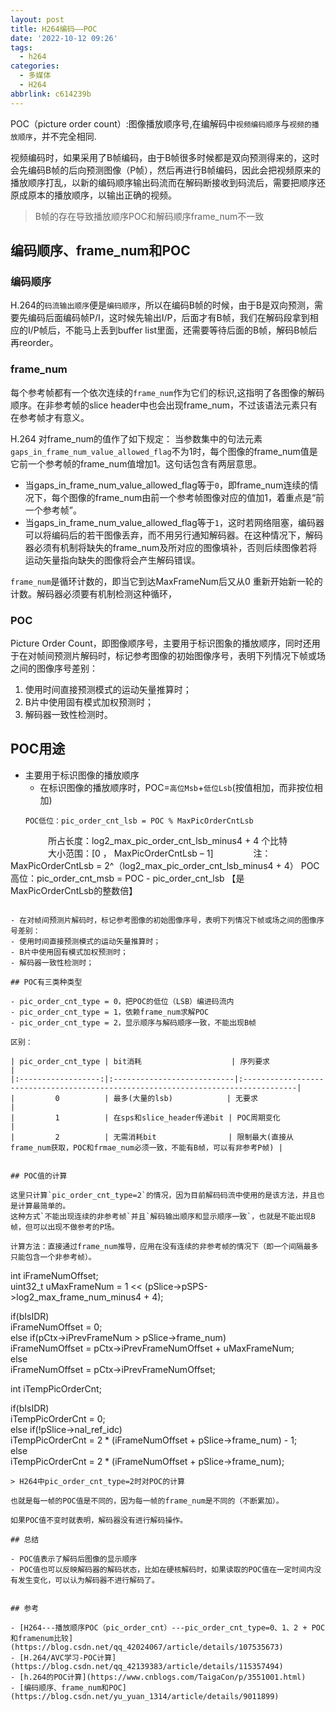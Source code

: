 ```yaml
---
layout: post
title: H264编码——POC
date: '2022-10-12 09:26'
tags:
  - h264
categories:
  - 多媒体
  - H264
abbrlink: c614239b
---
```



POC（picture order count）:图像播放顺序号,在编解码中`视频编码顺序`与`视频的播放顺序`，并不完全相同.

视频编码时，如果采用了B帧编码，由于B帧很多时候都是双向预测得来的，这时会先编码B帧的后向预测图像（P帧），然后再进行B帧编码，因此会把视频原来的播放顺序打乱，以新的编码顺序输出码流而在解码断接收到码流后，需要把顺序还原成原本的播放顺序，以输出正确的视频。

> B帧的存在导致播放顺序POC和解码顺序frame_num不一致


<!--more-->

## 编码顺序、frame_num和POC

### 编码顺序

H.264的`码流输出顺序`便是`编码顺序`，所以在编码B帧的时候，由于B是双向预测，需要先编码后面编码帧P/I，这时候先输出I/P，后面才有B帧，我们在解码段拿到相应的I/P帧后，不能马上丢到buffer list里面，还需要等待后面的B帧，解码B帧后再reorder。

### frame_num

每个参考帧都有一个依次连续的`frame_num`作为它们的标识,这指明了各图像的解码顺序。在非参考帧的slice header中也会出现frame_num，不过该语法元素只有在参考帧才有意义。

H.264 对frame_num的值作了如下规定：
当参数集中的句法元素`gaps_in_frame_num_value_allowed_flag`不为1时，每个图像的frame_num值是它前一个参考帧的frame_num值增加1。这句话包含有两层意思。
- 当gaps_in_frame_num_value_allowed_flag等于`0`，即frame_num连续的情况下，每个图像的frame_num由前一个参考帧图像对应的值加1，着重点是“前一个参考帧”。
- 当gaps_in_frame_num_value_allowed_flag等于`1`，这时若网络阻塞，编码器可以将编码后的若干图像丢弃，而不用另行通知解码器。在这种情况下，解码器必须有机制将缺失的frame_num及所对应的图像填补，否则后续图像若将运动矢量指向缺失的图像将会产生解码错误。

`frame_num`是循环计数的，即当它到达MaxFrameNum后又从0 重新开始新一轮的计数。解码器必须要有机制检测这种循环，

### POC

Picture Order Count，即图像顺序号，主要用于标识图象的播放顺序，同时还用于在对帧间预测片解码时，标记参考图像的初始图像序号，表明下列情况下帧或场之间的图像序号差别：

1. 使用时间直接预测模式的运动矢量推算时；
2. B片中使用固有模式加权预测时；
3. 解码器一致性检测时。


## POC用途

- 主要用于标识图像的播放顺序
  - 在标识图像的播放顺序时，POC=`高位Msb`+`低位Lsb`(按值相加，而非按位相加)
  ```
  POC低位：pic_order_cnt_lsb = POC % MaxPicOrderCntLsb
　　　　		所占长度：log2_max_pic_order_cnt_lsb_minus4 + 4 个比特
　　　　		大小范围：[0 ， MaxPicOrderCntLsb – 1]
　　　　		注：MaxPicOrderCntLsb = 2^（log2_max_pic_order_cnt_lsb_minus4 + 4）
  POC高位：pic_order_cnt_msb = POC - pic_order_cnt_lsb 【是MaxPicOrderCntLsb的整数倍】
  ```

- 在对帧间预测片解码时，标记参考图像的初始图像序号，表明下列情况下帧或场之间的图像序号差别：
  - 使用时间直接预测模式的运动矢量推算时；
  - B片中使用固有模式加权预测时；
  - 解码器一致性检测时；

## POC有三类种类型

- pic_order_cnt_type = 0，把POC的低位（LSB）编进码流内  
- pic_order_cnt_type = 1，依赖frame_num求解POC  
- pic_order_cnt_type = 2，显示顺序与解码顺序一致，不能出现B帧

区别：

| pic_order_cnt_type | bit消耗                    | 序列要求                                                                          |
|:------------------:|:---------------------------|:----------------------------------------------------------------------------------|
|         0          | 最多(大量的lsb)            | 无要求                                                                            |
|         1          | 在sps和slice_header传递bit | POC周期变化                                                                       |
|         2          | 无需消耗bit                | 限制最大(直接从frame_num获取，POC和frmae_num必须一致，不能有B帧，可以有非参考P帧) |


## POC值的计算

这里只计算`pic_order_cnt_type=2`的情况，因为目前解码码流中使用的是该方法，并且也是计算最简单的。
这种方式`不能出现连续的非参考帧`并且`解码输出顺序和显示顺序一致`，也就是不能出现B帧，但可以出现不做参考的P场。

计算方法：直接通过frame_num推导，应用在没有连续的非参考帧的情况下（即一个间隔最多只能包含一个非参考帧）。

```
int iFrameNumOffset;                                                          
uint32_t uMaxFrameNum = 1 << (pSlice->pSPS->log2_max_frame_num_minus4 + 4);   

if(bIsIDR)                                                                    
  iFrameNumOffset = 0;                                                        
else if(pCtx->iPrevFrameNum > pSlice->frame_num)                              
  iFrameNumOffset = pCtx->iPrevFrameNumOffset + uMaxFrameNum;                 
else                                                                          
  iFrameNumOffset = pCtx->iPrevFrameNumOffset;                                

int iTempPicOrderCnt;                                                     

if(bIsIDR)                                                                
  iTempPicOrderCnt = 0;                                                   
else if(!pSlice->nal_ref_idc)                                             
  iTempPicOrderCnt = 2 * (iFrameNumOffset + pSlice->frame_num) - 1;       
else                                                                      
  iTempPicOrderCnt = 2 * (iFrameNumOffset + pSlice->frame_num);           
```
> H264中pic_order_cnt_type=2时对POC的计算

也就是每一帧的POC值是不同的，因为每一帧的frame_num是不同的（不断累加）。

如果POC值不变时就表明，解码器没有进行解码操作。

## 总结

- POC值表示了解码后图像的显示顺序
- POC值也可以反映解码器的解码状态，比如在硬核解码时，如果读取的POC值在一定时间内没有发生变化，可以认为解码器不进行解码了。


## 参考

- [H264---播放顺序POC（pic_order_cnt）---pic_order_cnt_type=0、1、2 + POC和framenum比较](https://blog.csdn.net/qq_42024067/article/details/107535673)
- [H.264/AVC学习-POC计算](https://blog.csdn.net/qq_42139383/article/details/115357494)
- [h.264的POC计算](https://www.cnblogs.com/TaigaCon/p/3551001.html)
- [编码顺序、frame_num和POC](https://blog.csdn.net/yu_yuan_1314/article/details/9011899)
